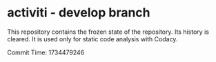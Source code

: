 # activiti - develop branch

This repository contains the frozen state of the repository.
Its history is cleared. It is used only for static code
analysis with Codacy.

Commit Time: 1734479246